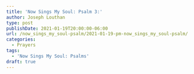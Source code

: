 ```yaml
---
title: 'Now Sings My Soul: Psalm 3:'
author: Joseph Louthan
type: post
publishDate: 2021-01-19T20:00:00-06:00
url: /now_sings_my_soul-psalm/2021-01-19-pm-now_sings_my_soul-psalm/
categories:
  - Prayers
tags:
  - 'Now Sings My Soul: Psalms'
draft: true
---
```

<pre>
<div style="font-variant: small-caps;">

</div>

</pre>
